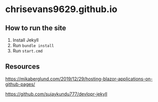 # chrisevans9629.github.io

## How to run the site

1. Install Jekyll
2. Run ```bundle install```
3. Run ```start.cmd```

## Resources

https://mikaberglund.com/2019/12/29/hosting-blazor-applications-on-github-pages/

https://github.com/sujaykundu777/devlopr-jekyll

